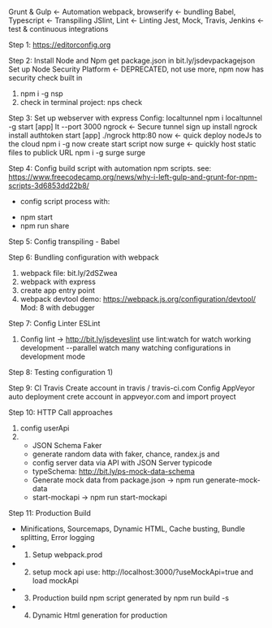 Grunt & Gulp <- Automation
webpack, browserify <- bundling
Babel, Typescript <- Transpiling
JSlint, Lint <- Linting
Jest, Mock, Travis, Jenkins <- test & continuous integrations

Step 1:
https://editorconfig.org

Step 2:
Install Node and Npm
get package.json in bit.ly/jsdevpackagejson
Set up Node Security Platform <- DEPRECATED, not use more, npm now has security check built in
  1) npm i -g nsp
  2) check in terminal project: nps check

Step 3:
Set up webserver with express
Config: localtunnel
  npm i localtunnel -g
  start [app]
  lt --port 3000
ngrock <- Secure tunnel
  sign up
  install ngrock
  install authtoken
  start [app]
  ./ngrock http:80
now <- quick deploy nodeJs to the cloud
  npm i -g now
  create start script
  now
surge <- quickly host static files to publick URL
  npm i -g surge
  surge

Step 4: Config build script with automation npm scripts.
 see: https://www.freecodecamp.org/news/why-i-left-gulp-and-grunt-for-npm-scripts-3d6853dd22b8/
 * config script process with:
  - npm start
  - npm run share

Step 5: Config transpiling - Babel

Step 6: Bundling configuration with webpack
  1) webpack file: bit.ly/2dSZwea
  2) webpack with express
  3) create app entry point
  4) webpack devtool demo: https://webpack.js.org/configuration/devtool/ Mod: 8 with debugger

Step 7: Config Linter ESLint
  1) Config lint -> http://bit.ly/jsdeveslint
    use lint:watch for watch working development
    --parallel watch many watching configurations in development mode

Step 8: Testing configuration
  1)

Step 9: CI Travis
  Create account in travis / travis-ci.com
  Config AppVeyor auto deployment
    crete account in appveyor.com and import proyect

Step 10: HTTP Call approaches
  1) config userApi
  2)  - JSON Schema Faker
      - generate random data with faker, chance, randex.js and
      - config server data via API with JSON Server typicode
      - typeSchema: http://bit.ly/ps-mock-data-schema
      - Generate mock data from package.json -> npm run generate-mock-data
      - start-mockapi -> npm run start-mockapi

Step 11: Production Build
  - Minifications, Sourcemaps, Dynamic HTML, Cache busting, Bundle splitting, Error logging
  - 1) Setup webpack.prod
  - 2) setup mock api use: http://localhost:3000/?useMockApi=true and load mockApi
  - 3) Production build npm script generated by npm run build -s
  - 4) Dynamic Html generation for production
